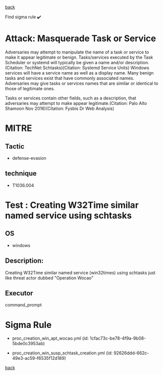 
[back](../index.md)

Find sigma rule :heavy_check_mark: 

# Attack: Masquerade Task or Service 

Adversaries may attempt to manipulate the name of a task or service to make it appear legitimate or benign. Tasks/services executed by the Task Scheduler or systemd will typically be given a name and/or description.(Citation: TechNet Schtasks)(Citation: Systemd Service Units) Windows services will have a service name as well as a display name. Many benign tasks and services exist that have commonly associated names. Adversaries may give tasks or services names that are similar or identical to those of legitimate ones.

Tasks or services contain other fields, such as a description, that adversaries may attempt to make appear legitimate.(Citation: Palo Alto Shamoon Nov 2016)(Citation: Fysbis Dr Web Analysis)

# MITRE
## Tactic
  - defense-evasion


## technique
  - T1036.004


# Test : Creating W32Time similar named service using schtasks
## OS
  - windows


## Description:
Creating W32Time similar named service (win32times) using schtasks just like threat actor dubbed "Operation Wocao"

## Executor
command_prompt

# Sigma Rule
 - proc_creation_win_apt_wocao.yml (id: 1cfac73c-be78-4f9a-9b08-5bde0c3953ab)

 - proc_creation_win_susp_schtask_creation.yml (id: 92626ddd-662c-49e3-ac59-f6535f12d189)



[back](../index.md)

